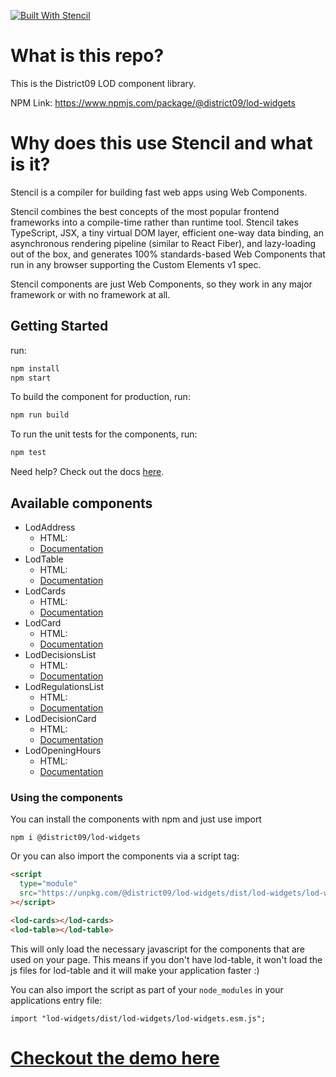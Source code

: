 [![Built With Stencil](https://img.shields.io/badge/-Built%20With%20Stencil-16161d.svg?logo=data%3Aimage%2Fsvg%2Bxml%3Bbase64%2CPD94bWwgdmVyc2lvbj0iMS4wIiBlbmNvZGluZz0idXRmLTgiPz4KPCEtLSBHZW5lcmF0b3I6IEFkb2JlIElsbHVzdHJhdG9yIDE5LjIuMSwgU1ZHIEV4cG9ydCBQbHVnLUluIC4gU1ZHIFZlcnNpb246IDYuMDAgQnVpbGQgMCkgIC0tPgo8c3ZnIHZlcnNpb249IjEuMSIgaWQ9IkxheWVyXzEiIHhtbG5zPSJodHRwOi8vd3d3LnczLm9yZy8yMDAwL3N2ZyIgeG1sbnM6eGxpbms9Imh0dHA6Ly93d3cudzMub3JnLzE5OTkveGxpbmsiIHg9IjBweCIgeT0iMHB4IgoJIHZpZXdCb3g9IjAgMCA1MTIgNTEyIiBzdHlsZT0iZW5hYmxlLWJhY2tncm91bmQ6bmV3IDAgMCA1MTIgNTEyOyIgeG1sOnNwYWNlPSJwcmVzZXJ2ZSI%2BCjxzdHlsZSB0eXBlPSJ0ZXh0L2NzcyI%2BCgkuc3Qwe2ZpbGw6I0ZGRkZGRjt9Cjwvc3R5bGU%2BCjxwYXRoIGNsYXNzPSJzdDAiIGQ9Ik00MjQuNywzNzMuOWMwLDM3LjYtNTUuMSw2OC42LTkyLjcsNjguNkgxODAuNGMtMzcuOSwwLTkyLjctMzAuNy05Mi43LTY4LjZ2LTMuNmgzMzYuOVYzNzMuOXoiLz4KPHBhdGggY2xhc3M9InN0MCIgZD0iTTQyNC43LDI5Mi4xSDE4MC40Yy0zNy42LDAtOTIuNy0zMS05Mi43LTY4LjZ2LTMuNkgzMzJjMzcuNiwwLDkyLjcsMzEsOTIuNyw2OC42VjI5Mi4xeiIvPgo8cGF0aCBjbGFzcz0ic3QwIiBkPSJNNDI0LjcsMTQxLjdIODcuN3YtMy42YzAtMzcuNiw1NC44LTY4LjYsOTIuNy02OC42SDMzMmMzNy45LDAsOTIuNywzMC43LDkyLjcsNjguNlYxNDEuN3oiLz4KPC9zdmc%2BCg%3D%3D&colorA=16161d&style=flat-square)](https://stenciljs.com)

# What is this repo?

This is the District09 LOD component library.

NPM Link: https://www.npmjs.com/package/@district09/lod-widgets

# Why does this use Stencil and what is it?

Stencil is a compiler for building fast web apps using Web Components.

Stencil combines the best concepts of the most popular frontend frameworks into a compile-time rather than runtime tool. Stencil takes TypeScript, JSX, a tiny virtual DOM layer, efficient one-way data binding, an asynchronous rendering pipeline (similar to React Fiber), and lazy-loading out of the box, and generates 100% standards-based Web Components that run in any browser supporting the Custom Elements v1 spec.

Stencil components are just Web Components, so they work in any major framework or with no framework at all.

## Getting Started

run:

```bash
npm install
npm start
```

To build the component for production, run:

```bash
npm run build
```

To run the unit tests for the components, run:

```bash
npm test
```

Need help? Check out the docs [here](https://stenciljs.com/docs/my-first-component).

## Available components

- LodAddress
  - HTML: <lod-address/>
  - [Documentation](https://github.com/StadGent/js_widget-lod/blob/main/src/components/lod-address/readme.md)
- LodTable
  - HTML: <lod-table/>
  - [Documentation](https://github.com/StadGent/js_widget-lod/blob/main/src/components/lod-table/readme.md)
- LodCards
  - HTML: <lod-cards/>
  - [Documentation](https://github.com/StadGent/js_widget-lod/blob/main/src/components/lod-cards/readme.md)
- LodCard
  - HTML: <lod-card/>
  - [Documentation](https://github.com/StadGent/js_widget-lod/blob/main/src/components/lod-card/readme.md)
- LodDecisionsList
  - HTML: <lod-decisions-list/>
  - [Documentation](https://github.com/StadGent/js_widget-lod/blob/main/src/components/lod-decisions-list/readme.md)
- LodRegulationsList
  - HTML: <lod-regulations-list/>
  - [Documentation](https://github.com/StadGent/js_widget-lod/blob/main/src/components/lod-regulations-list/readme.md)
- LodDecisionCard
  - HTML: <lod-decision-card/>
  - [Documentation](https://github.com/StadGent/js_widget-lod/blob/main/src/components/lod-decision-card/readme.md)
- LodOpeningHours
  - HTML: <lod-opening-hours/>
  - [Documentation](https://github.com/StadGent/js_widget-lod/blob/main/src/components/lod-opening-hours/readme.md)

### Using the components

You can install the components with npm and just use import

```
npm i @district09/lod-widgets
```

Or you can also import the components via a script tag:

```html
<script
  type="module"
  src="https://unpkg.com/@district09/lod-widgets/dist/lod-widgets/lod-widgets.esm.js"
></script>

<lod-cards></lod-cards>
<lod-table></lod-table>
```

This will only load the necessary javascript for the components that are used on your page.
This means if you don't have lod-table, it won't load the js files for lod-table and it will make your application faster :)

You can also import the script as part of your `node_modules` in your applications entry file:

```tsx
import "lod-widgets/dist/lod-widgets/lod-widgets.esm.js";
```

# [Checkout the demo here](https://stadgent.github.io/js_widget-lod/)
